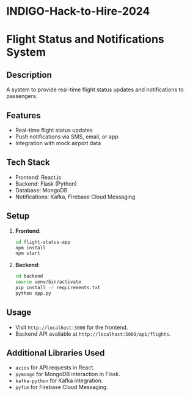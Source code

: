 # INDIGO-Hack-to-Hire-2024

# Flight Status and Notifications System

## Description
A system to provide real-time flight status updates and notifications to passengers.

## Features
- Real-time flight status updates
- Push notifications via SMS, email, or app
- Integration with mock airport data

## Tech Stack
- Frontend: React.js
- Backend: Flask (Python)
- Database: MongoDB
- Notifications: Kafka, Firebase Cloud Messaging

## Setup
1. **Frontend**:
    ```bash
    cd flight-status-app
    npm install
    npm start
    ```

2. **Backend**:
    ```bash
    cd backend
    source venv/bin/activate
    pip install -r requirements.txt
    python app.py
    ```

## Usage
- Visit `http://localhost:3000` for the frontend.
- Backend API available at `http://localhost:5000/api/flights`.

## Additional Libraries Used
- `axios` for API requests in React.
- `pymongo` for MongoDB interaction in Flask.
- `kafka-python` for Kafka integration.
- `pyfcm` for Firebase Cloud Messaging.
